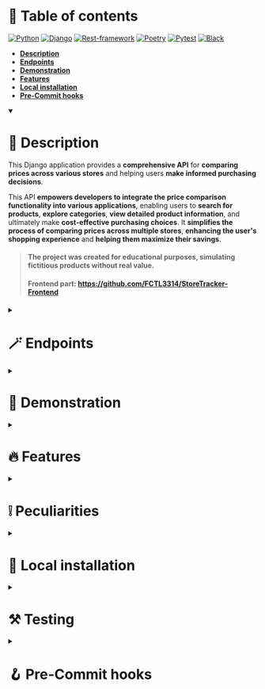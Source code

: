 # 📖 Table of contents

[![Python](https://img.shields.io/badge/Python-3.11.2-3777A7?style=flat-square)](https://www.python.org/)
[![Django](https://img.shields.io/badge/Django-4.2.1-103E2E?style=flat-square)](https://www.djangoproject.com/)
[![Rest-framework](https://img.shields.io/badge/Rest--framework-3.14.0-7F2D2D?style=flat-square)](https://www.django-rest-framework.org/)
[![Poetry](https://img.shields.io/badge/Poetry-1.5.1-0992E1?style=flat-square)](https://python-poetry.org/)
[![Pytest](https://img.shields.io/badge/Pytest-Passed-2dad3f?style=flat-square)](https://docs.pytest.org/en/7.4.x/)
[![Black](https://img.shields.io/badge/Style-Black-black?style=flat-square)](https://black.readthedocs.io/en/stable/)

<ul>
  <li>
    <b>
      <a href="#-description">Description</a>
    </b>
  </li>

  <li>
    <b>
      <a href="#-endpoints">Endpoints</a>
    </b>
  </li>
  
  <li>
    <b>
      <a href="#-demonstration">Demonstration</a>
    </b>
  </li>
  
  <li>
    <b>
      <a href="#-features">Features</a>
    </b>
  </li>
  
  <li>
    <b>
      <a href="#-local-installation">Local installation</a>
    </b>
  </li>
  
  <li>
    <b>
      <a href="#-pre-commit-hooks">Pre-Commit hooks</a>
    </b>
  </li>
</ul>

<details open><summary><h1>📃 Description</h1></summary>

This Django application provides a **comprehensive API** for **comparing prices across various stores** and helping users **make informed purchasing decisions**.

This API **empowers developers to integrate the price comparison functionality into various applications**, enabling users to **search for products**, **explore categories**, **view detailed product information**, and ultimately make **cost-effective purchasing choices**. It **simplifies the process of comparing prices across multiple stores**, **enhancing the user's shopping experience** and **helping them maximize their savings**.

> #### The project was created for educational purposes, simulating fictitious products without real value.
> #### Frontend part: https://github.com/FCTL3314/StoreTracker-Frontend

</details>

<details><summary><h1>🪄 Endpoints</h1></summary>

1. **Stores:**
   - `GET /stores/{slug}/`: Detailed information about a specific store by its slug.
   - `GET /stores-list/`: A list of stores.
   - `PUT | PATCH | DELETE /stores/{slug}/`: Deletes or updates specific store.

3. **Categories**:
   - `GET /products/product-types/{slug}/`: Detailed information about a specific product category by its slug.
   - `GET /products/product-types/`: A list of product categories with the ability to filter by name.
   - `PUT | PATCH | DELETE /stores/{slug}/`: Deletes or updates specific category.

4. **Products**:
   - `GET /products/{product_slug}/`: Detailed information about a specific product by its slug.
   - `GET /products/`: A list of products with the ability to filter by product category and name.
   - `PUT | PATCH | DELETE /stores/{slug}/`: Deletes or updates specific product.

5. **Product comparisons**:
   - `GET /comparisons/products/{product_type_slug}/`: A list of user-compared product categories.
   - `GET /comparisons/product-types/`: A list of user-compared categories.

   - `POST /comparisons/add/{prodict_id}/`: Adds a product to the user's comparisons.
   - `DELETE /comparisons/remove/{prodict_id}/`: Removes a product from the user's comparisons.
  
6. **Comments Management**:
   - `POST /comments/product/add/{product_id}/`: Adds a comment to a product.
   - `DELETE /comments/product/remove/{product_id}/`: Removes a product comment.
   - `GET /comments/product-list?product_id=`: A list of a product comments.

   - `POST /comments/store/add/{store_id}/`: Adds a comment to a store.
   - `DELETE /comments/store/remove/{store_id}/`: Removes a store comment.
   - `GET /comments/store-list?store_id=`: A list of a store comments.
  
7. **Email verification**:
   -  `POST /users/verification/send/`: Sends a verification email to the currently authenticated user.
   -  `POST /users/verification/verify/`: Verify the currently authenticated user if the verification code is correct.

8. **User Management**:
   - `POST /token/`: Obtain an authentication token.
   - `POST /token/refresh/`: Refresh an authentication token to extend its validity.
   - `POST /users/`: Register a new user.
   - `GET /users/me/`: Retrieve information about the currently authenticated user.
   - `PATCH /users/me/`: Update user information.
   - `POST /users/change-email/`: Change the email address of the currently authenticated user.
   - `GET /users/{user_slug}/`: Retrieve information about a specific user by its slug.

9. **Password reset**:
   - `POST /users/reset_password/`: Sends an email to reset the currently authenticated user's password.
   - `POST /users/reset_password_confirm/`: Resets the currently authenticated user's password.

</details>

<details><summary><h1>🌄 Demonstration</h1></summary>

### Product categories

![firefox_pX9TIczsd0](https://github.com/FCTL3314/StoreTracker/assets/97694131/0a317d57-0ede-492e-96f6-ec11aa65ab57)

### Products

![firefox_bqUjAA9ide](https://github.com/FCTL3314/StoreTracker/assets/97694131/fd7127c4-67b4-4e47-9255-484a135c6564)
![firefox_2dl7DEif7Y](https://github.com/FCTL3314/StoreTracker/assets/97694131/b65f226a-31af-4d84-8cf9-cc7682174a99)
![firefox_WxEaOrMs8h](https://github.com/FCTL3314/StoreTracker/assets/97694131/6f451ff2-662e-4295-a82e-ab3cdaad8be5)

<hr/>

![firefox_layhXd2u7v](https://github.com/FCTL3314/StoreTracker/assets/97694131/5d1de7aa-ec12-445a-a29d-1d27108d793d)
![firefox_Bgqw3rnQv3](https://github.com/FCTL3314/StoreTracker/assets/97694131/cd68ed5b-86fd-484e-b8ad-aadef8fd6136)

### Store detail

![firefox_SGbt1I9nCi](https://github.com/FCTL3314/StoreTracker/assets/97694131/f31c0e2f-2ebb-422a-943a-55072dab0530)
![firefox_Qw2Pyi34hz](https://github.com/FCTL3314/StoreTracker/assets/97694131/7ee295c8-fcf6-489f-ad57-68a55a298030)

### Profile

![firefox_4HtesbsbBG](https://github.com/FCTL3314/StoreTracker/assets/97694131/7e404765-9adf-4505-b8d2-302eb7952e53)
![firefox_IRjbXLaWtk](https://github.com/FCTL3314/StoreTracker/assets/97694131/99094345-4b41-4acc-b5c4-247e17031c0b)

</details>

<details><summary><h1>🔥 Features</h1></summary>

* **RESTful API**
* **Domain Driven Design**
* **CI/CD**
* **Celery / Postponed Tasks**
* **Email sending**
* **JWT Authentication / Authorization**
* **Code Documentation**
* **Tests (PyTest)**

</details>

<details><summary><h1>❕ Peculiarities</h1></summary>

### Architecture:
  * Project services are divided into 2 levels:
    * **Domain** -  Services that are in no way dependent on the current infrastructure, that is, the framework.
    * **Infrastructure** - Services that can call domain services and interact with the project infrastructure.
### Abbreviations:
* **EV - EmailVerification**

</details>

<details><summary><h1>💽 Local installation</h1></summary>

1. #### Clone or download the repository.
2. #### Activate the Poetry virtual environment: `poetry shell`
3. #### Install dependencies: `poetry install`
4. #### Create an .env file or rename .env.dist in .env and populate it only with development variables:
    ![Env-Variables-Example](https://github.com/FCTL3314/StoreTracker-Backend/assets/97694131/c31d86db-7bec-4693-8e97-d649c6e7184f)
5. #### Run docker services for development: `docker-compose -f docker/local/docker-compose.yml up`
6. #### Apply migrations: `python manage.py makemigrations` and `python manage.py migrate`
7. #### Run the development server: `python manage.py runserver`

</details>

<details><summary><h1>⚒️ Testing</h1></summary>

1. #### Complete all the steps in the 💽 Local installation section
2. #### Run tests: `pytest .`

</details>

<details><summary><h1>🪝 Pre-Commit hooks</h1></summary>

1. #### Install: `pre-commit install`
2. #### Check: `pre-commit run --all-files`

</details>
